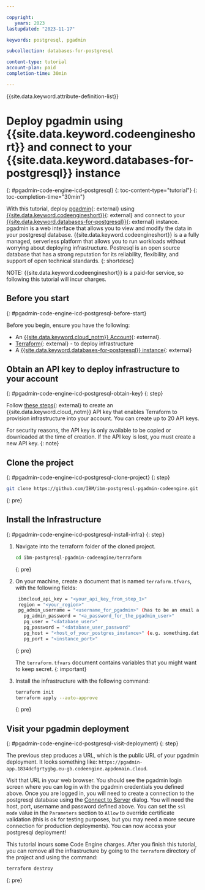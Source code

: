 ```yaml
---

copyright:
   years: 2023
lastupdated: "2023-11-17"

keywords: postgresql, pgadmin

subcollection: databases-for-postgresql

content-type: tutorial
account-plan: paid
completion-time: 30min

---
```


{{site.data.keyword.attribute-definition-list}}

# Deploy pgadmin using {{site.data.keyword.codeengineshort}} and connect to your {{site.data.keyword.databases-for-postgresql}} instance
{: #pgadmin-code-engine-icd-postgresql}
{: toc-content-type="tutorial"}
{: toc-completion-time="30min"}

With this tutorial, deploy [pgadmin](https://www.pgadmin.org/){: external} using [{{site.data.keyword.codeengineshort}}](https://www.ibm.com/products/code-engine){: external} and connect to your [{{site.data.keyword.databases-for-postgresql}}](https://www.ibm.com/products/databases-for-postgresql){: external} instance. pgadmin is a web interface that allows you to view and modify the data in your postgresql database. {{site.data.keyword.codeengineshort}} is a a fully managed, serverless platform that allows you to run workloads without worrying about deploying infrastructure. Postresql is an open source database that has a strong reputation for its reliability, flexibility, and support of open technical standards.
{: shortdesc}

NOTE: {{site.data.keyword.codeengineshort}} is a paid-for service, so following this tutorial will incur charges.

## Before you start
{: #pgadmin-code-engine-icd-postgresql-before-start}

Before you begin, ensure you have the following:

- An [{{site.data.keyword.cloud_notm}} Account](https://cloud.ibm.com/registration){: external}.
- [Terraform](https://www.terraform.io/){: external} - to deploy infrastructure
- A [{{site.data.keyword.databases-for-postgresql}} instance](https://cloud.ibm.com/databases/databases-for-postgresql/create){: external}

## Obtain an API key to deploy infrastructure to your account
{: #pgadmin-code-engine-icd-postgresql-obtain-key}
{: step}

Follow [these steps](/docs/account?topic=account-userapikey&interface=ui#create_user_key){: external} to create an {{site.data.keyword.cloud_notm}} API key that enables Terraform to provision infrastructure into your account. You can create up to 20 API keys.

For security reasons, the API key is only available to be copied or downloaded at the time of creation. If the API key is lost, you must create a new API key.
{: note}

## Clone the project
{: #pgadmin-code-engine-icd-postgresql-clone-project}
{: step}

```sh
git clone https://github.com/IBM/ibm-postgresql-pgadmin-codeengine.git
```
{: pre}

## Install the Infrastructure
{: #pgadmin-code-engine-icd-postgresql-install-infra}
{: step}

1. Navigate into the terraform folder of the cloned project.

   ```sh
   cd ibm-postgresql-pgadmin-codeengine/terraform
   ```
   {: pre}

1. On your machine, create a document that is named `terraform.tfvars`, with the following fields:

   ```sh
    ibmcloud_api_key = "<your_api_key_from_step_1>"
    region = "<your_region>"
    pg_admin_username = "<username_for_pgadmin>" (has to be an email address e.g. user@domain.com)
      pg_admin_password = "<a_password_for_the_pgadmin_user>"
      pg_user = "<database_user>"
      pg_password = "<database_user_password"
      pg_host = "<host_of_your_postgres_instance>" (e.g. something.databases.appdomain.cloud)
      pg_port = "<instance_port>"
   ```
   {: pre}

   The `terraform.tfvars` document contains variables that you might want to keep secret.
   {: important}

1. Install the infrastructure with the following command:

   ```sh
   terraform init
   terraform apply --auto-approve
   ```
   {: pre}

## Visit your pgadmin deployment
{: #pgadmin-code-engine-icd-postgresql-visit-deployment}
{: step}

The previous step produces a URL, which is the public URL of your pgadmin deployment. It looks something like: `https://pgadmin-app.1834dcfgrtygbg.eu-gb.codeengine.appdomain.cloud`.

Visit that URL in your web browser. You should see the pgadmin login screen where you can log in with the pgadmin credentials you defined above.
Once you are logged in, you will need to create a connection to the postgresql database using the [Connect to Server](https://www.pgadmin.org/docs/pgadmin4/development/connecting.html) dialog. You will need the host, port, username and password defined above. You can set the `ssl mode` value in the `Parameters` section to `Allow` to override certificate validation (this is ok for testing purposes, but you may need a more secure connection for production deployments). You can now access your postgresql deployment!

This tutorial incurs some Code Engine charges. After you finish this tutorial, you can remove all the infrastructure by going to the `terraform` directory of the project and using the command:

```sh
terraform destroy
```
{: pre}
